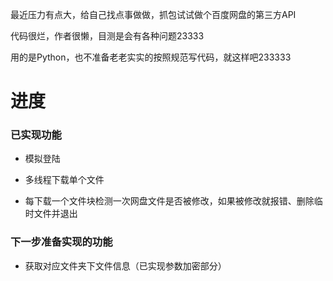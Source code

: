 最近压力有点大，给自己找点事做做，抓包试试做个百度网盘的第三方API

代码很烂，作者很懒，目测是会有各种问题23333

用的是Python，也不准备老老实实的按照规范写代码，就这样吧233333

# 进度

### 已实现功能

+ 模拟登陆

+ 多线程下载单个文件

+ 每下载一个文件块检测一次网盘文件是否被修改，如果被修改就报错、删除临时文件并退出

### 下一步准备实现的功能

+ 获取对应文件夹下文件信息（已实现参数加密部分）
